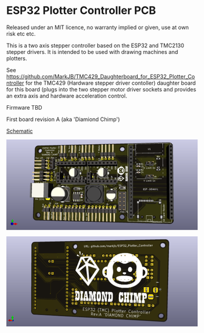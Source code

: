 # ESP32 Plotter Controller PCB
 
Released under an MIT licence, no warranty implied or given, use at own risk etc etc.

This is a two axis stepper controller based on the ESP32 and TMC2130 stepper drivers. It is intended to be used with drawing machines and plotters.

See https://github.com/MarkJB/TMC429_Daughterboard_for_ESP32_Plotter_Controller for the TMC429 (Hardware stepper driver contoller) daughter board for this board (plugs into the two stepper motor driver sockets and provides an extra axis and hardware acceleration control.

Firmware TBD

First board revision A (aka 'Diamiond Chimp')

[Schematic]( https://github.com/MarkJB/ESP32_Plotter_Controller/blob/main/ESP32_Plotter_Controller_Schematic_RevA.pdf )

![Render of top of board]( https://github.com/MarkJB/ESP32_Plotter_Controller/blob/main/ESP32_Plotter_Controller_revA_top.png )

![Render of bottom of board]( https://github.com/MarkJB/ESP32_Plotter_Controller/blob/main/ESP32_Plotter_Controller_revA_bottom.png )


